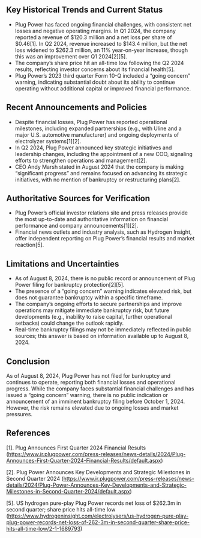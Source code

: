 ## Key Historical Trends and Current Status

- Plug Power has faced ongoing financial challenges, with consistent net losses and negative operating margins. In Q1 2024, the company reported a revenue of $120.3 million and a net loss per share of $0.46[1]. In Q2 2024, revenue increased to $143.4 million, but the net loss widened to $262.3 million, an 11% year-on-year increase, though this was an improvement over Q1 2024[2][5].
- The company’s share price hit an all-time low following the Q2 2024 results, reflecting investor concerns about its financial health[5].
- Plug Power’s 2023 third quarter Form 10-Q included a “going concern” warning, indicating substantial doubt about its ability to continue operating without additional capital or improved financial performance.

## Recent Announcements and Policies

- Despite financial losses, Plug Power has reported operational milestones, including expanded partnerships (e.g., with Uline and a major U.S. automotive manufacturer) and ongoing deployments of electrolyzer systems[1][2].
- In Q2 2024, Plug Power announced key strategic initiatives and leadership changes, including the appointment of a new COO, signaling efforts to strengthen operations and management[2].
- CEO Andy Marsh stated in August 2024 that the company is making “significant progress” and remains focused on advancing its strategic initiatives, with no mention of bankruptcy or restructuring plans[2].

## Authoritative Sources for Verification

- Plug Power’s official investor relations site and press releases provide the most up-to-date and authoritative information on financial performance and company announcements[1][2].
- Financial news outlets and industry analysis, such as Hydrogen Insight, offer independent reporting on Plug Power’s financial results and market reaction[5].

## Limitations and Uncertainties

- As of August 8, 2024, there is no public record or announcement of Plug Power filing for bankruptcy protection[2][5].
- The presence of a “going concern” warning indicates elevated risk, but does not guarantee bankruptcy within a specific timeframe.
- The company’s ongoing efforts to secure partnerships and improve operations may mitigate immediate bankruptcy risk, but future developments (e.g., inability to raise capital, further operational setbacks) could change the outlook rapidly.
- Real-time bankruptcy filings may not be immediately reflected in public sources; this answer is based on information available up to August 8, 2024.

## Conclusion

As of August 8, 2024, Plug Power has not filed for bankruptcy and continues to operate, reporting both financial losses and operational progress. While the company faces substantial financial challenges and has issued a “going concern” warning, there is no public indication or announcement of an imminent bankruptcy filing before October 1, 2024. However, the risk remains elevated due to ongoing losses and market pressures.

## References

[1]. Plug Announces First Quarter 2024 Financial Results (https://www.ir.plugpower.com/press-releases/news-details/2024/Plug-Announces-First-Quarter-2024-Financial-Results/default.aspx)

[2]. Plug Power Announces Key Developments and Strategic Milestones in Second Quarter 2024 (https://www.ir.plugpower.com/press-releases/news-details/2024/Plug-Power-Announces-Key-Developments-and-Strategic-Milestones-in-Second-Quarter-2024/default.aspx)

[5]. US hydrogen pure-play Plug Power records net loss of $262.3m in second quarter; share price hits all-time low (https://www.hydrogeninsight.com/electrolysers/us-hydrogen-pure-play-plug-power-records-net-loss-of-262-3m-in-second-quarter-share-price-hits-all-time-low/2-1-1689793)